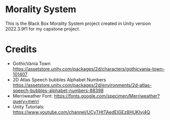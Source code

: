 # Morality System
 
This is the Black Box Morality System project created in Unity version 2022.3.9f1 for my capstone project.

# Credits
- GothicVania Town https://assetstore.unity.com/packages/2d/characters/gothicvania-town-101407
- 2D Atlas Speech bubbles Alphabet Numbers https://assetstore.unity.com/packages/2d/environments/2d-atlas-speech-bubbles-alphabet-numbers-88398
- Merriweather Font: https://fonts.google.com/specimen/Merriweather?query=merri
- Unity Tutorials: https://www.youtube.com/channel/UCyTHtTAedEIGEz8HUKIvj4Q
